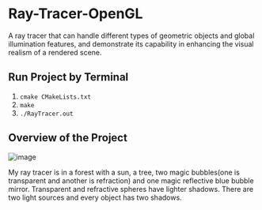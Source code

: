 # Ray-Tracer-OpenGL
A ray tracer that can handle different types of geometric objects and global illumination features, and demonstrate its capability in enhancing the visual realism of a rendered scene.

## Run Project by Terminal

1. `cmake CMakeLists.txt`
2. `make`
3. `./RayTracer.out`

## Overview of the Project
![image](https://github.com/MinfangYu/Synchronized-Animations-OpenGL/blob/master/scene.jpg)

My ray tracer is in a forest with a sun, a tree, two magic bubbles(one is transparent and another is refraction) and one magic reflective blue bubble mirror.
Transparent and refractive spheres have lighter shadows. There are two light sources and every object has two shadows.
